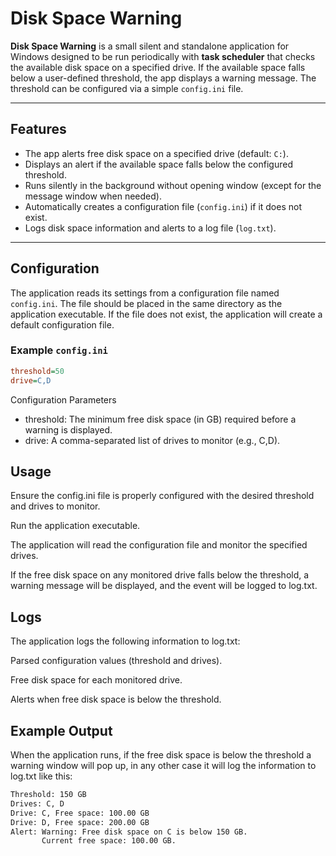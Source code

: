 # Disk Space Warning

**Disk Space Warning** is a small silent and standalone application for Windows designed to be run periodically with **task scheduler** that checks the available disk space on a specified drive. If the available space falls below a user-defined threshold, the app displays a warning message. The threshold can be configured via a simple `config.ini` file.

---

## Features

- The app alerts free disk space on a specified drive (default: `C:`).
- Displays an alert if the available space falls below the configured threshold.
- Runs silently in the background without opening window (except for the message window when needed).
- Automatically creates a configuration file (`config.ini`) if it does not exist.
- Logs disk space information and alerts to a log file (`log.txt`).

---

## Configuration

The application reads its settings from a configuration file named `config.ini`. The file should be placed in the same directory as the application executable. If the file does not exist, the application will create a default configuration file.

### Example `config.ini`

```ini
threshold=50
drive=C,D
```

Configuration Parameters

- threshold: The minimum free disk space (in GB) required before a warning is displayed.
- drive: A comma-separated list of drives to monitor (e.g., C,D).

## Usage

Ensure the config.ini file is properly configured with the desired threshold and drives to monitor.

Run the application executable.

The application will read the configuration file and monitor the specified drives.

If the free disk space on any monitored drive falls below the threshold, a warning message will be displayed, and the event will be logged to log.txt.

## Logs

The application logs the following information to log.txt:

Parsed configuration values (threshold and drives).

Free disk space for each monitored drive.

Alerts when free disk space is below the threshold.

## Example Output

When the application runs, if the free disk space is below the threshold a warning window will pop up,
in any other case it will log the information to log.txt like this:

```txt file
Threshold: 150 GB
Drives: C, D
Drive: C, Free space: 100.00 GB
Drive: D, Free space: 200.00 GB
Alert: Warning: Free disk space on C is below 150 GB.
       Current free space: 100.00 GB.
```